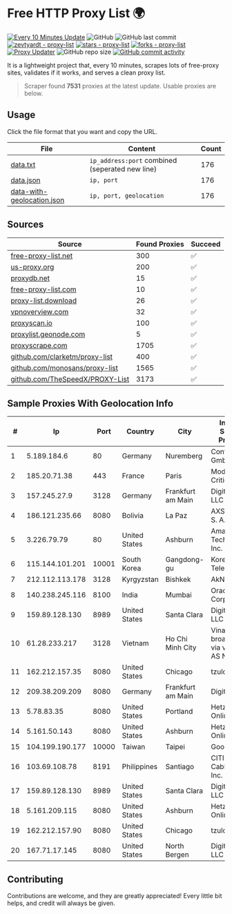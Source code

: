 
# Free HTTP Proxy List 🌍

[![Every 10 Minutes Update](https://github.com/mertguvencli/http-proxy-list/actions/workflows/main.yml/badge.svg?branch=main)](https://github.com/mertguvencli/http-proxy-list/actions/workflows/main.yml)
![GitHub](https://img.shields.io/github/license/mertguvencli/http-proxy-list)
![GitHub last commit](https://img.shields.io/github/last-commit/mertguvencli/http-proxy-list)
[![zevtyardt - proxy-list](https://img.shields.io/static/v1?label=zevtyardt&message=proxy-list&color=blue&logo=github)](https://github.com/zevtyardt/proxy-list "Go to GitHub repo")
[![stars - proxy-list](https://img.shields.io/github/stars/zevtyardt/proxy-list?style=social)](https://github.com/zevtyardt/proxy-list)
[![forks - proxy-list](https://img.shields.io/github/forks/zevtyardt/proxy-list?style=social)](https://github.com/zevtyardt/proxy-list)
[![Proxy Updater](https://github.com/zevtyardt/proxy-list/workflows/Proxy%20Updater/badge.svg)](https://github.com/zevtyardt/proxy-list/actions?query=workflow:"Proxy+Updater")
![GitHub repo size](https://img.shields.io/github/repo-size/zevtyardt/proxy-list)
[![GitHub commit activity](https://img.shields.io/github/commit-activity/m/zevtyardt/proxy-list?logo=commits)](https://github.com/zevtyardt/proxy-list/commits/main)

It is a lightweight project that, every 10 minutes, scrapes lots of free-proxy sites, validates if it works, and serves a clean proxy list.

> Scraper found **7531** proxies at the latest update. Usable proxies are below.

## Usage

Click the file format that you want and copy the URL.

|File|Content|Count|
|----|-------|-----|
|[data.txt](https://raw.githubusercontent.com/mertguvencli/http-proxy-list/main/proxy-list/data.txt)|`ip_address:port` combined (seperated new line)|176|
|[data.json](https://raw.githubusercontent.com/mertguvencli/http-proxy-list/main/proxy-list/data.json)|`ip, port`|176|
|[data-with-geolocation.json](https://raw.githubusercontent.com/mertguvencli/http-proxy-list/main/proxy-list/data-with-geolocation.json)|`ip, port, geolocation`|176|

## Sources

|Source|Found Proxies|Succeed|
|------|-------------|-------|
|[free-proxy-list.net](https://free-proxy-list.net)|300|✅|
|[us-proxy.org](https://www.us-proxy.org)|200|✅|
|[proxydb.net](http://proxydb.net)|15|✅|
|[free-proxy-list.com](https://free-proxy-list.com/?page=&port=&type%5B%5D=http&type%5B%5D=https&up_time=0&search=Search)|10|✅|
|[proxy-list.download](https://www.proxy-list.download/HTTP)|26|✅|
|[vpnoverview.com](https://vpnoverview.com/privacy/anonymous-browsing/free-proxy-servers)|32|✅|
|[proxyscan.io](https://www.proxyscan.io)|100|✅|
|[proxylist.geonode.com](https://proxylist.geonode.com/api/proxy-list?limit=300&page=1&sort_by=lastChecked&sort_type=desc&protocols=http,https)|5|✅|
|[proxyscrape.com](https://api.proxyscrape.com/v2/?request=displayproxies&protocol=http&timeout=10000&country=all&ssl=all&anonymity=all)|1705|✅|
|[github.com/clarketm/proxy-list](https://raw.githubusercontent.com/clarketm/proxy-list/master/proxy-list-raw.txt)|400|✅|
|[github.com/monosans/proxy-list](https://raw.githubusercontent.com/monosans/proxy-list/main/proxies/http.txt)|1565|✅|
|[github.com/TheSpeedX/PROXY-List](https://raw.githubusercontent.com/TheSpeedX/PROXY-List/master/http.txt)|3173|✅|


## Sample Proxies With Geolocation Info

|#|Ip|Port|Country|City|Internet Service Provider|
|-|--|----|-------|----|-------------------------|
|1|5.189.184.6|80|Germany|Nuremberg|Contabo GmbH|
|2|185.20.71.38|443|France|Paris|Mod Mission Critical LLC|
|3|157.245.27.9|3128|Germany|Frankfurt am Main|DigitalOcean, LLC|
|4|186.121.235.66|8080|Bolivia|La Paz|AXS Bolivia S. A.|
|5|3.226.79.79|80|United States|Ashburn|Amazon Technologies Inc.|
|6|115.144.101.201|10001|South Korea|Gangdong-gu|Korea Telecom|
|7|212.112.113.178|3128|Kyrgyzstan|Bishkek|AkNet|
|8|140.238.245.116|8100|India|Mumbai|Oracle Corporation|
|9|159.89.128.130|8989|United States|Santa Clara|DigitalOcean, LLC|
|10|61.28.233.217|3128|Vietnam|Ho Chi Minh City|Vinadata broadcast via vinagame AS Number|
|11|162.212.157.35|8080|United States|Chicago|tzulo, inc.|
|12|209.38.209.209|8080|Germany|Frankfurt am Main|DigitalOcean|
|13|5.78.83.35|8080|United States|Portland|Hetzner Online GmbH|
|14|5.161.50.143|8080|United States|Ashburn|Hetzner Online GmbH|
|15|104.199.190.177|10000|Taiwan|Taipei|Google LLC|
|16|103.69.108.78|8191|Philippines|Santiago|CITI Cableworld Inc.|
|17|159.89.128.130|8989|United States|Santa Clara|DigitalOcean, LLC|
|18|5.161.209.115|8080|United States|Ashburn|Hetzner Online GmbH|
|19|162.212.157.90|8080|United States|Chicago|tzulo, inc.|
|20|167.71.17.145|8080|United States|North Bergen|DigitalOcean, LLC|



## Contributing

Contributions are welcome, and they are greatly appreciated! Every
little bit helps, and credit will always be given.

